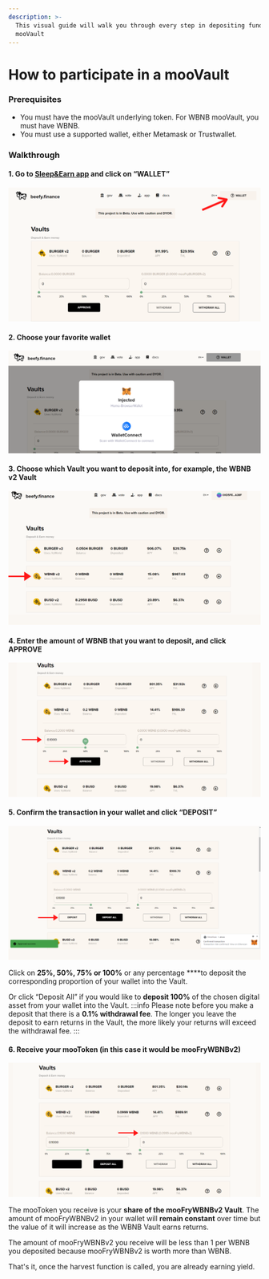 ```yaml
---
description: >-
  This visual guide will walk you through every step in depositing funds in a
  mooVault
---
```


# How to participate in a mooVault

### Prerequisites

* You must have the mooVault underlying token. For WBNB mooVault, you must have WBNB.
* You must use a supported wallet, either Metamask or Trustwallet.

### Walkthrough

#### 1. Go to [Sleep&Earn app](https://app.beefy.finance/) and click on “WALLET”

![](../../.gitbook/assets/wallet.png)

#### 2. Choose your favorite wallet

![](../../.gitbook/assets/wallet-opt.png)

#### 3. Choose which Vault you want to deposit into, for example, the WBNB v2 Vault

![](../../.gitbook/assets/wallet-1-.png)

#### 4. Enter the amount of WBNB that you want to deposit, and click APPROVE

![](../../.gitbook/assets/wallet-2-.png)

#### 5. Confirm the transaction in your wallet and click “DEPOSIT”

![](../../.gitbook/assets/wallet-3-.png)

Click on **25%, 50%, 75% or 100%** or any percentage ****to deposit the corresponding proportion of your wallet into the Vault.

Or click “Deposit All” if you would like to **deposit 100%** of the chosen digital asset from your wallet into the Vault. :::info Please note before you make a deposit that there is a **0.1% withdrawal fee**. The longer you leave the deposit to earn returns in the Vault, the more likely your returns will exceed the withdrawal fee. :::

#### 6. Receive your mooToken \(in this case it would be mooFryWBNBv2\)

![](../../.gitbook/assets/wallet-4-.png)

The mooToken you receive is your **share of the mooFryWBNBv2 Vault**. The amount of mooFryWBNBv2 in your wallet will **remain constant** over time but the value of it will increase as the WBNB Vault earns returns.

The amount of mooFryWBNBv2 you receive will be less than 1 per WBNB you deposited because mooFryWBNBv2 is worth more than WBNB.

That's it, once the harvest function is called, you are already earning yield.

